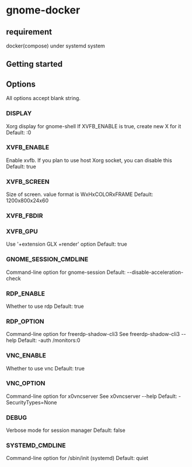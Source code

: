 # gnome-docker

## requirement

docker(compose) under systemd system

## Getting started



## Options

All options accept blank string.

### DISPLAY

Xorg display for gnome-shell
If XVFB_ENABLE is true, create new X for it
Default: :0

### XVFB_ENABLE

Enable xvfb. If you plan to use host Xorg socket, you can disable this
Default: true

### XVFB_SCREEN

Size of screen. value format is WxHxCOLORxFRAME
Default: 1200x800x24x60

### XVFB_FBDIR

### XVFB_GPU

Use '+extension GLX +render' option
Default: true

### GNOME_SESSION_CMDLINE

Command-line option for gnome-session
Default: --disable-acceleration-check

### RDP_ENABLE

Whether to use rdp
Default: true

### RDP_OPTION

Command-line option for freerdp-shadow-cli3
See freerdp-shadow-cli3 --help 
Default: -auth /monitors:0

### VNC_ENABLE

Whether to use vnc
Default: true

### VNC_OPTION

Command-line option for x0vncserver
See x0vncserver --help
Default: -SecurityTypes=None

### DEBUG

Verbose mode for session manager
Default: false

### SYSTEMD_CMDLINE

Command-line option for /sbin/init (systemd)
Default: quiet
